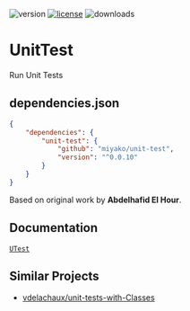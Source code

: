 ![version](https://img.shields.io/badge/version-20%20R6%2B-E23089)
[![license](https://img.shields.io/github/license/miyako/unit-test)](LICENSE)
![downloads](https://img.shields.io/github/downloads/miyako/unit-test/total)

# UnitTest

Run Unit Tests

## dependencies.json

```json
{
	"dependencies": {
		"unit-test": {
			"github": "miyako/unit-test",
			"version": "^0.0.10"
		}
	}
}
```

Based on original work by **Abdelhafid El Hour**.

## Documentation

[`UTest`](https://github.com/miyako/unit-test/blob/main/unit-test/Documentation/Classes/UTest.md)

## Similar Projects

* [vdelachaux/unit-tests-with-Classes](https://github.com/vdelachaux/unit-tests-with-Classes)
